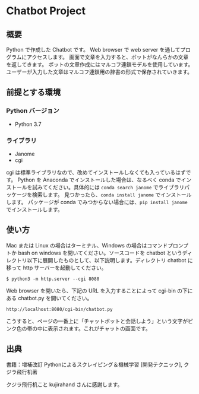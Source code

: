 # Chatbot Project

## 概要
Python で作成した Chatbot です。
Web browser で web server を通してプログラムにアクセスします。
画面で文章を入力すると、ボットがなんらかの文章を返してきます。
ボットの文章作成にはマルコフ連鎖モデルを使用しています。
ユーザーが入力した文章はマルコフ連鎖用の辞書の形式で保存されていきます。

## 前提とする環境

### Python バージョン

 - Python 3.7

### ライブラリ
 - Janome
 - cgi

cgi は標準ライブラリなので、改めてインストールしなくても入っているはずです。
 Python を Anaconda でインストールした場合は、なるべく conda でインストールを試みてください。具体的には `conda search janome` でライブラリパッケージを検索します。 
見つかったら、`conda install janome` でインストールします。
パッケージが conda でみつからない場合には、`pip install janome` でインストールします。

## 使い方
Mac または Linux の場合はターミナル、Windows の場合はコマンドプロンプトか bash on windows を開いてください。ソースコードを chatbot というディレクトリ以下に展開したものとして、以下説明します。ディレクトリ chatbot に移って http サーバーを起動してください。

```
$ python3 -m http.server --cgi 8080
```

Web browser を開いたら、下記の URL を入力することによって cgi-bin の下にある chatbot.py を開いてください。
```
http://localhost:8080/cgi-bin/chatbot.py
```
こうすると、ページの一番上に「チャットボットと会話しよう」という文字がピンク色の帯の中に表示されます。これがチャットの画面です。


## 出典
書籍：増補改訂 Pythonによるスクレイピング＆機械学習 [開発テクニック],  クジラ飛行机著

クジラ飛行机こと kujirahand さんに感謝します。
